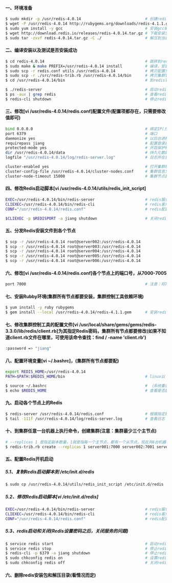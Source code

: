 #### 一、环境准备
```bash
$ sudo mkdir -p /usr/redis-4.0.14                            # 创建redis安装目录
$ wget -P /usr/redis-4.0.14 http://rubygems.org/downloads/redis-4.1.1.gem
$ sudo yum install -y gcc                                    # 安装gcc编译环境
$ wget http://download.redis.io/releases/redis-4.0.14.tar.gz # 下载安装包
$ sudo tar -zxvf redis-4.0.14.tar.gz -C ./                   # 解压到当前目录
```

#### 二、编译安装以及测试是否安装成功
```bash
$ cd redis-4.0.14                                            # 跳转到redis解压目录下
$ sudo make & make PREFIX=/usr/redis-4.0.14 install          # 编译，安装到 /usr/redis-4.0.14 目录
$ sudo scp -r redis.conf utils /usr/redis-4.0.14             # 拷贝配置文件和工具脚本到 /usr/redis-4.0.14 目录
$ sudo scp -r ./src/redis-trib.rb /usr/redis-4.0.14/bin      # 拷贝集群管理工具到 /usr/redis-4.0.14/bin 目录
$ cd /usr/redis-4.0.14/bin                                   # 到redis安装目录(/usr/redis-4.0.14/bin)

$ ./redis-server                                             # 启动redis，测试是否安装成功
$ ps -aux | grep redis                                       # 查看redis进程
$ redis-cli shutdown                                         # 停止redis
```

#### 三、修改[vi /usr/redis-4.0.14/redis.conf]配置文件(配置项都存在，只需要修改值即可)
```bash
bind 0.0.0.0                                                 # 绑定IP(允许那些IP可以访问，0.0.0.0是所有IP都可以访问)
port 6379                                                    # 端口
daemonize yes                                                # 以后台进程方式启动redis
requirepass jiang                                            # 配置登录密码是jiang
protected-mode yes                                           # 开启保护模式
dir /usr/redis-4.0.14/data                                   # 持久化数据所在目录(注意：手动创建目录)
logfile "/usr/redis-4.0.14/log/redis-server.log"             # 日志所在目录(注意：手动创建目录和文件)

cluster-enabled yes                                          # 打开集群模式
cluster-config-file /usr/redis-4.0.14/cluster-nodes.conf     # 集群信息文件(这个文件是Redis集群自动生成的)
cluster-node-timeout 15000                                   # 集群节点超时时间
```

#### 四、修改Redis启动脚本[vi /usr/redis-4.0.14/utils/redis_init_script]
```bash
EXEC=/usr/redis-4.0.14/bin/redis-server                      # redis服务脚本所在目录
CLIEXEC=/usr/redis-4.0.14/bin/redis-cli                      # redis客户端脚本所在目录
CONF="/usr/redis-4.0.14/redis.conf"                          # redis配置文件在目录(注意：这个配置是带"双引号"的)

$CLIEXEC -p $REDISPORT -a jiang shutdown                     # 关闭redis时所使用的代码，加上 -a jiang(就是Redis密码)
```

#### 五、分发Redis安装文件到各个节点
```bash
$ scp -r /usr/redis-4.0.14 root@server002:/usr/redis-4.0.14
$ scp -r /usr/redis-4.0.14 root@server003:/usr/redis-4.0.14
$ scp -r /usr/redis-4.0.14 root@server004:/usr/redis-4.0.14
$ scp -r /usr/redis-4.0.14 root@server005:/usr/redis-4.0.14
$ scp -r /usr/redis-4.0.14 root@server006:/usr/redis-4.0.14
```

#### 六、修改[vi /usr/redis-4.0.14/redis.conf]各个节点上的端口号，从7000-7005
```bash
port 7000                                                    # 注意：将7000修改成当前机器Redis的端口
```

#### 七、安装Rubby环境(集群所有节点都要安装，集群控制工具依赖环境)
```bash
$ yum install -y ruby rubygems
$ gem install --local /usr/redis-4.0.14/redis-4.1.1.gem      # 安装redis集群控制依赖(redis-4.1.1.gem文件我们在第一步已经下载好了)
```

#### 七、修改集群控制工具的配置文件[vi /usr/local/share/gems/gems/redis-3.3.0/lib/redis/client.rb]为其指定Redis密码，集群所有节点都要修改(如果不知道client.rb文件在哪里，可使用该命令查找：find / -name 'client.rb')
```bash
:password => "jiang"
```

#### 八、配置环境变量[vi ~/.bashrc]，(集群所有节点都要配)
```bash
export REDIS_HOME=/usr/redis-4.0.14
PATH=$PATH:$REDIS_HOME/bin                                   # linux以 : 号隔开，windows以 ; 号隔开

$ source ~/.bashrc                                           # （系统重读配置）在各个机器上执行使配置文件生效（实验：敲个beel然后按Tab键，如果补全了说明配置成功了）
$ echo $REDIS_HOME                                           # 查看是否能获取到环境变量的值
```

#### 九、启动各个节点上的Redis
```bash
$ redis-server /usr/redis-4.0.14/redis.conf                  # 根据指定配置文件启动Redis
$ tail -111f /usr/redis-4.0.14/log/redis-server.log          # 查看日志
```

#### 十、到集群任意一台机器上执行命令，创建集群(注意：集群最少三个主节点)
```bash
# --replicas 1 是指定副本数量，1就是指每一个主节点，都有一个从节点，现在共6台机器，那就是3主3备(主从分配规则: 按照创建命令的填写顺序，先创建主节点，再创建从节点)
$ redis-trib.rb create --replicas 1 server001:7000 server002:7001 server003:7002 server004:7003 server005:7004 server006:7005
```


#### 五、配置Redis开机启动
##### 5.1、复制Redis启动脚本到 /etc/init.d/redis
```bash
$ sudo cp /usr/redis-4.0.14/utils/redis_init_script /etc/init.d/redis
```

##### 5.2、修改Redis启动脚本[vi /etc/init.d/redis]
```bash
EXEC=/usr/redis-4.0.14/bin/redis-server                      # redis服务脚本所在目录
CLIEXEC=/usr/redis-4.0.14/bin/redis-cli                      # redis客户端脚本所在目录
CONF="/usr/redis-4.0.14/redis.conf"                          # redis配置文件在目录(注意：这个配置是带"双引号"的)
```

##### 5.3、redis启动和关闭(Redis设置密码之后，关闭服务的问题)
```bash
$ service redis start                                        # 启动redis
$ service redis stop                                         # 停止redis(注意：如果redis有设置密码，该命令无法停止redis)
$ redis-cli -p 6379 -a jiang shutdown                        # 停止redis(用登录密码连接redis然后执行shutdown停止redis)
$ sudo chkconfig redis on                                    # 设置redis开机启动
$ sudo chkconfig redis off                                   # 关闭redis开机启动
```

#### 六、删除redis安装包和解压目录(看情况而定)


